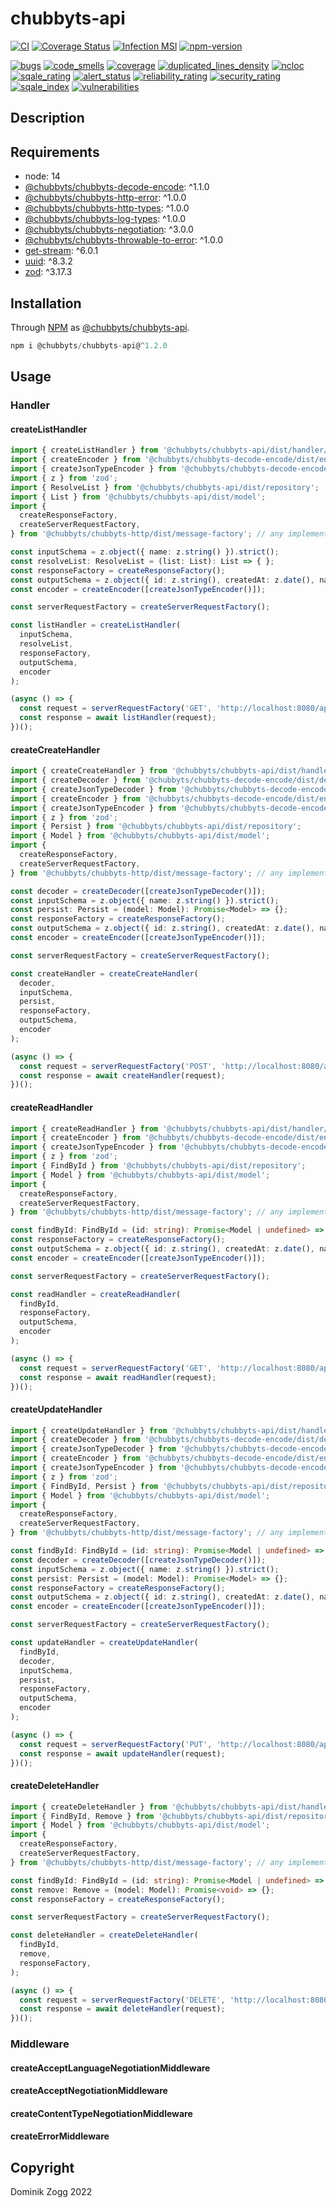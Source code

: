 # chubbyts-api

[![CI](https://github.com/chubbyts/chubbyts-api/workflows/CI/badge.svg?branch=master)](https://github.com/chubbyts/chubbyts-api/actions?query=workflow%3ACI)
[![Coverage Status](https://coveralls.io/repos/github/chubbyts/chubbyts-api/badge.svg?branch=master)](https://coveralls.io/github/chubbyts/chubbyts-api?branch=master)
[![Infection MSI](https://badge.stryker-mutator.io/github.com/chubbyts/chubbyts-api/master)](https://dashboard.stryker-mutator.io/reports/github.com/chubbyts/chubbyts-api/master)
[![npm-version](https://img.shields.io/npm/v/@chubbyts/chubbyts-api.svg)](https://www.npmjs.com/package/@chubbyts/chubbyts-api)

[![bugs](https://sonarcloud.io/api/project_badges/measure?project=chubbyts_chubbyts-api&metric=bugs)](https://sonarcloud.io/dashboard?id=chubbyts_chubbyts-api)
[![code_smells](https://sonarcloud.io/api/project_badges/measure?project=chubbyts_chubbyts-api&metric=code_smells)](https://sonarcloud.io/dashboard?id=chubbyts_chubbyts-api)
[![coverage](https://sonarcloud.io/api/project_badges/measure?project=chubbyts_chubbyts-api&metric=coverage)](https://sonarcloud.io/dashboard?id=chubbyts_chubbyts-api)
[![duplicated_lines_density](https://sonarcloud.io/api/project_badges/measure?project=chubbyts_chubbyts-api&metric=duplicated_lines_density)](https://sonarcloud.io/dashboard?id=chubbyts_chubbyts-api)
[![ncloc](https://sonarcloud.io/api/project_badges/measure?project=chubbyts_chubbyts-api&metric=ncloc)](https://sonarcloud.io/dashboard?id=chubbyts_chubbyts-api)
[![sqale_rating](https://sonarcloud.io/api/project_badges/measure?project=chubbyts_chubbyts-api&metric=sqale_rating)](https://sonarcloud.io/dashboard?id=chubbyts_chubbyts-api)
[![alert_status](https://sonarcloud.io/api/project_badges/measure?project=chubbyts_chubbyts-api&metric=alert_status)](https://sonarcloud.io/dashboard?id=chubbyts_chubbyts-api)
[![reliability_rating](https://sonarcloud.io/api/project_badges/measure?project=chubbyts_chubbyts-api&metric=reliability_rating)](https://sonarcloud.io/dashboard?id=chubbyts_chubbyts-api)
[![security_rating](https://sonarcloud.io/api/project_badges/measure?project=chubbyts_chubbyts-api&metric=security_rating)](https://sonarcloud.io/dashboard?id=chubbyts_chubbyts-api)
[![sqale_index](https://sonarcloud.io/api/project_badges/measure?project=chubbyts_chubbyts-api&metric=sqale_index)](https://sonarcloud.io/dashboard?id=chubbyts_chubbyts-api)
[![vulnerabilities](https://sonarcloud.io/api/project_badges/measure?project=chubbyts_chubbyts-api&metric=vulnerabilities)](https://sonarcloud.io/dashboard?id=chubbyts_chubbyts-api)

## Description

## Requirements

 * node: 14
 * [@chubbyts/chubbyts-decode-encode][2]: ^1.1.0
 * [@chubbyts/chubbyts-http-error][3]: ^1.0.0
 * [@chubbyts/chubbyts-http-types][4]: ^1.0.0
 * [@chubbyts/chubbyts-log-types][5]: ^1.0.0
 * [@chubbyts/chubbyts-negotiation][6]: ^3.0.0
 * [@chubbyts/chubbyts-throwable-to-error][7]: ^1.0.0
 * [get-stream][8]: ^6.0.1
 * [uuid][9]: ^8.3.2
 * [zod][10]: ^3.17.3

## Installation

Through [NPM](https://www.npmjs.com) as [@chubbyts/chubbyts-api][1].

```ts
npm i @chubbyts/chubbyts-api@^1.2.0
```

## Usage

### Handler

#### createListHandler

```ts
import { createListHandler } from '@chubbyts/chubbyts-api/dist/handler/list';
import { createEncoder } from '@chubbyts/chubbyts-decode-encode/dist/encoder';
import { createJsonTypeEncoder } from '@chubbyts/chubbyts-decode-encode/dist/encoder/json-type-encoder';
import { z } from 'zod';
import { ResolveList } from '@chubbyts/chubbyts-api/dist/repository';
import { List } from '@chubbyts/chubbyts-api/dist/model';
import {
  createResponseFactory,
  createServerRequestFactory,
} from '@chubbyts/chubbyts-http/dist/message-factory'; // any implementation can be used

const inputSchema = z.object({ name: z.string() }).strict();
const resolveList: ResolveList = (list: List): List => { };
const responseFactory = createResponseFactory();
const outputSchema = z.object({ id: z.string(), createdAt: z.date(), name: z.string() }).strict();
const encoder = createEncoder([createJsonTypeEncoder()]);

const serverRequestFactory = createServerRequestFactory();

const listHandler = createListHandler(
  inputSchema,
  resolveList,
  responseFactory,
  outputSchema,
  encoder
);

(async () => {
  const request = serverRequestFactory('GET', 'http://localhost:8080/api/pets');
  const response = await listHandler(request);
})();
```

#### createCreateHandler

```ts
import { createCreateHandler } from '@chubbyts/chubbyts-api/dist/handler/create';
import { createDecoder } from '@chubbyts/chubbyts-decode-encode/dist/decoder';
import { createJsonTypeDecoder } from '@chubbyts/chubbyts-decode-encode/dist/decoder/json-type-decoder';
import { createEncoder } from '@chubbyts/chubbyts-decode-encode/dist/encoder';
import { createJsonTypeEncoder } from '@chubbyts/chubbyts-decode-encode/dist/encoder/json-type-encoder';
import { z } from 'zod';
import { Persist } from '@chubbyts/chubbyts-api/dist/repository';
import { Model } from '@chubbyts/chubbyts-api/dist/model';
import {
  createResponseFactory,
  createServerRequestFactory,
} from '@chubbyts/chubbyts-http/dist/message-factory'; // any implementation can be used

const decoder = createDecoder([createJsonTypeDecoder()]);
const inputSchema = z.object({ name: z.string() }).strict();
const persist: Persist = (model: Model): Promise<Model> => {};
const responseFactory = createResponseFactory();
const outputSchema = z.object({ id: z.string(), createdAt: z.date(), name: z.string() }).strict();
const encoder = createEncoder([createJsonTypeEncoder()]);

const serverRequestFactory = createServerRequestFactory();

const createHandler = createCreateHandler(
  decoder,
  inputSchema,
  persist,
  responseFactory,
  outputSchema,
  encoder
);

(async () => {
  const request = serverRequestFactory('POST', 'http://localhost:8080/api/pets');
  const response = await createHandler(request);
})();
```

#### createReadHandler

```ts
import { createReadHandler } from '@chubbyts/chubbyts-api/dist/handler/read';
import { createEncoder } from '@chubbyts/chubbyts-decode-encode/dist/encoder';
import { createJsonTypeEncoder } from '@chubbyts/chubbyts-decode-encode/dist/encoder/json-type-encoder';
import { z } from 'zod';
import { FindById } from '@chubbyts/chubbyts-api/dist/repository';
import { Model } from '@chubbyts/chubbyts-api/dist/model';
import {
  createResponseFactory,
  createServerRequestFactory,
} from '@chubbyts/chubbyts-http/dist/message-factory'; // any implementation can be used

const findById: FindById = (id: string): Promise<Model | undefined> => {};
const responseFactory = createResponseFactory();
const outputSchema = z.object({ id: z.string(), createdAt: z.date(), name: z.string() }).strict();
const encoder = createEncoder([createJsonTypeEncoder()]);

const serverRequestFactory = createServerRequestFactory();

const readHandler = createReadHandler(
  findById,
  responseFactory,
  outputSchema,
  encoder
);

(async () => {
  const request = serverRequestFactory('GET', 'http://localhost:8080/api/pets/8ba9661b-ba7f-436b-bd25-c0606f911f7d');
  const response = await readHandler(request);
})();
```

#### createUpdateHandler

```ts
import { createUpdateHandler } from '@chubbyts/chubbyts-api/dist/handler/update';
import { createDecoder } from '@chubbyts/chubbyts-decode-encode/dist/decoder';
import { createJsonTypeDecoder } from '@chubbyts/chubbyts-decode-encode/dist/decoder/json-type-decoder';
import { createEncoder } from '@chubbyts/chubbyts-decode-encode/dist/encoder';
import { createJsonTypeEncoder } from '@chubbyts/chubbyts-decode-encode/dist/encoder/json-type-encoder';
import { z } from 'zod';
import { FindById, Persist } from '@chubbyts/chubbyts-api/dist/repository';
import { Model } from '@chubbyts/chubbyts-api/dist/model';
import {
  createResponseFactory,
  createServerRequestFactory,
} from '@chubbyts/chubbyts-http/dist/message-factory'; // any implementation can be used

const findById: FindById = (id: string): Promise<Model | undefined> => {};
const decoder = createDecoder([createJsonTypeDecoder()]);
const inputSchema = z.object({ name: z.string() }).strict();
const persist: Persist = (model: Model): Promise<Model> => {};
const responseFactory = createResponseFactory();
const outputSchema = z.object({ id: z.string(), createdAt: z.date(), name: z.string() }).strict();
const encoder = createEncoder([createJsonTypeEncoder()]);

const serverRequestFactory = createServerRequestFactory();

const updateHandler = createUpdateHandler(
  findById,
  decoder,
  inputSchema,
  persist,
  responseFactory,
  outputSchema,
  encoder
);

(async () => {
  const request = serverRequestFactory('PUT', 'http://localhost:8080/api/pets/8ba9661b-ba7f-436b-bd25-c0606f911f7d');
  const response = await updateHandler(request);
})();
```

#### createDeleteHandler

```ts
import { createDeleteHandler } from '@chubbyts/chubbyts-api/dist/handler/delete';
import { FindById, Remove } from '@chubbyts/chubbyts-api/dist/repository';
import { Model } from '@chubbyts/chubbyts-api/dist/model';
import {
  createResponseFactory,
  createServerRequestFactory,
} from '@chubbyts/chubbyts-http/dist/message-factory'; // any implementation can be used

const findById: FindById = (id: string): Promise<Model | undefined> => {};
const remove: Remove = (model: Model): Promise<void> => {};
const responseFactory = createResponseFactory();

const serverRequestFactory = createServerRequestFactory();

const deleteHandler = createDeleteHandler(
  findById,
  remove,
  responseFactory,
);

(async () => {
  const request = serverRequestFactory('DELETE', 'http://localhost:8080/api/pets/8ba9661b-ba7f-436b-bd25-c0606f911f7d');
  const response = await deleteHandler(request);
})();
```

### Middleware

#### createAcceptLanguageNegotiationMiddleware

#### createAcceptNegotiationMiddleware

#### createContentTypeNegotiationMiddleware

#### createErrorMiddleware

## Copyright

Dominik Zogg 2022

[1]: https://www.npmjs.com/package/@chubbyts/chubbyts-api
[2]: https://www.npmjs.com/package/@chubbyts/chubbyts-decode-encode
[3]: https://www.npmjs.com/package/@chubbyts/chubbyts-http-error
[4]: https://www.npmjs.com/package/@chubbyts/chubbyts-http-types
[5]: https://www.npmjs.com/package/@chubbyts/chubbyts-log-types
[6]: https://www.npmjs.com/package/@chubbyts/chubbyts-negotiation
[7]: https://www.npmjs.com/package/@chubbyts/chubbyts-throwable-to-error
[8]: https://www.npmjs.com/package/get-stream
[9]: https://www.npmjs.com/package/uuid
[10]: https://www.npmjs.com/package/zod
